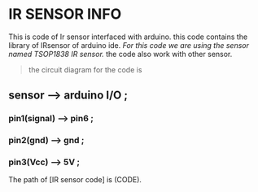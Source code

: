 # IR SENSOR INFO 
This is code of Ir sensor interfaced with arduino. this code contains the library of IRsensor of arduino ide. 
_For this code we are using the sensor named TSOP1838 IR sensor._ the code also work with other sensor.
> the circuit diagram for the code is 
## sensor         -->  arduino I/O ;
### pin1(signal)   -->     pin6 ;
### pin2(gnd)      -->     gnd ;
### pin3(Vcc)      -->      5V ;

The path of [IR sensor code] is (CODE).
